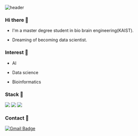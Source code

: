 ![header](https://capsule-render.vercel.app/api?type=wave&color=auto&height=300&section=header&text=Welcome&fontSize=90)

### Hi there 👋
* I'm a master degree student in bio brain engineering(KAIST).

* Dreaming of becoming data scientist.

### Interest 🔭
* AI

* Data science

* Bioinformatics

### Stack 🔭
<img src="https://img.shields.io/badge/PYTHON-3776AB?style=for-the-badge&logo=python&logoColor=white"> <img src="https://img.shields.io/badge/C++-00599C?style=for-the-badge&logo=c++&logoColor=white">
<img src="https://img.shields.io/badge/PYTORCH-EE4C2C?style=for-the-badge&logo=pytorch&logoColor=white">

### Contact 💬
[![Gmail Badge](https://img.shields.io/badge/Gmail-D14836?style=flat&logo=Gmail&logoColor=white)](mailto:beong2306@gmail.com)

